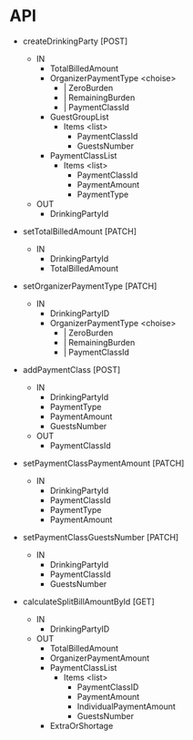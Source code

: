 # API

- createDrinkingParty [POST]
  - IN
    - TotalBilledAmount
    - OrganizerPaymentType &lt;choise&gt;
      - | ZeroBurden
      - | RemainingBurden
      - | PaymentClassId
    - GuestGroupList
      - Items &lt;list&gt;
        - PaymentClassId
        - GuestsNumber
    - PaymentClassList
      - Items &lt;list&gt;
        - PaymentClassId
        - PaymentAmount
        - PaymentType
  - OUT
    - DrinkingPartyId

- setTotalBilledAmount [PATCH]
  - IN
    - DrinkingPartyId
    - TotalBilledAmount

- setOrganizerPaymentType [PATCH]
  - IN
    - DrinkingPartyID
    - OrganizerPaymentType &lt;choise&gt;
      - | ZeroBurden
      - | RemainingBurden
      - | PaymentClassId

- addPaymentClass [POST]
  - IN
    - DrinkingPartyId
    - PaymentType
    - PaymentAmount
    - GuestsNumber
  - OUT
    - PaymentClassId

- setPaymentClassPaymentAmount [PATCH]
  - IN
    - DrinkingPartyId
    - PaymentClassId
    - PaymentType
    - PaymentAmount

- setPaymentClassGuestsNumber [PATCH]
  - IN
    - DrinkingPartyId
    - PaymentClassId
    - GuestsNumber

- calculateSplitBillAmountById [GET]
  - IN
    - DrinkingPartyID
  - OUT
    - TotalBilledAmount
    - OrganizerPaymentAmount
    - PaymentClassList
      - Items &lt;list&gt;
        - PaymentClassID
        - PaymentAmount
        - IndividualPaymentAmount
        - GuestsNumber
    - ExtraOrShortage
